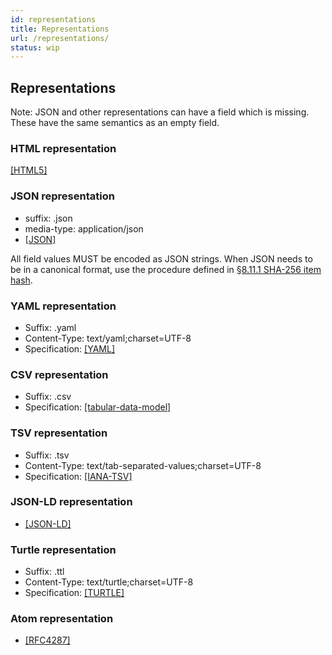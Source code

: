 ```yaml
---
id: representations
title: Representations
url: /representations/
status: wip
---
```


## Representations

Note: JSON and other representations can have a field which is missing. These
have the same semantics as an empty field.

### HTML representation

<a data-link-type="biblio" href="#biblio-html5">[HTML5]</a>

### JSON representation

* suffix: .json
* media-type: application/json
* <a data-link-type="biblio" href="#biblio-json">[JSON]</a>

All field values MUST be encoded as JSON strings. When JSON needs to be in a
canonical format, use the procedure defined in <a href="#sha-256-item-hash">§8.11.1 SHA-256 item hash</a>.

### YAML representation


* Suffix: .yaml
* Content-Type: text/yaml;charset=UTF-8
* Specification: <a data-link-type="biblio" href="#biblio-yaml">[YAML]</a>

### CSV representation

* Suffix: .csv
* Specification: <a data-link-type="biblio" href="#biblio-tabular-data-model">[tabular-data-model]</a>

### TSV representation

* Suffix: .tsv
* Content-Type: text/tab-separated-values;charset=UTF-8
* Specification: <a data-link-type="biblio" href="#biblio-iana-tsv">[IANA-TSV]</a>

### JSON-LD representation

* <a data-link-type="biblio" href="#biblio-json-ld">[JSON-LD]</a>

### Turtle representation

* Suffix: .ttl
* Content-Type: text/turtle;charset=UTF-8
* Specification: <a data-link-type="biblio" href="#biblio-turtle">[TURTLE]</a>

### Atom representation

* <a data-link-type="biblio" href="#biblio-rfc4287">[RFC4287]</a>


